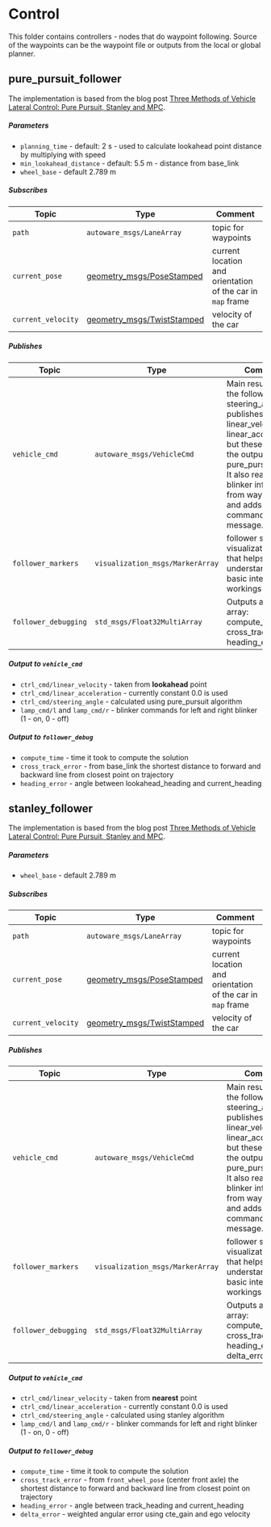 # Control

This folder contains controllers - nodes that do waypoint following. Source of the waypoints can be the waypoint file or outputs from the local or global planner.

## pure_pursuit_follower

The implementation is based from the blog post [Three Methods of Vehicle Lateral Control: Pure Pursuit, Stanley and MPC](https://www.shuffleai.blog/blog/Three_Methods_of_Vehicle_Lateral_Control.html).

##### Parameters

* `planning_time` - default: 2 s - used to calculate lookahead point distance by multiplying with speed
* `min_lookahead_distance` - default: 5.5 m - distance from base_link 
* `wheel_base` - default 2.789 m

##### Subscribes

| Topic | Type | Comment |
| --- | --- | --- |
| `path` | `autoware_msgs/LaneArray` | topic for waypoints |
| `current_pose` | [geometry_msgs/PoseStamped](http://docs.ros.org/en/noetic/api/geometry_msgs/html/msg/PoseStamped.html) | current location and orientation of the car in `map` frame |
| `current_velocity` | [geometry_msgs/TwistStamped](http://docs.ros.org/en/noetic/api/geometry_msgs/html/msg/TwistStamped.html) | velocity of the car |

##### Publishes

| Topic | Type | Comment |
| --- | --- | --- |
| `vehicle_cmd` | `autoware_msgs/VehicleCmd` | Main result from the follower is steering_angle, it publishes also linear_velocity and linear_acceleration, but these are not the outputs from pure_pursuit itself. It also reads blinker information from waypoints and adds that to command message. |
| `follower_markers` | `visualization_msgs/MarkerArray` | follower specific visualization topic that helps to understand some basic internal workings |
| `follower_debugging` | `std_msgs/Float32MultiArray` | Outputs as an array: compute_time, cross_track_error, heading_error |

##### Output to `vehicle_cmd`
* `ctrl_cmd/linear_velocity` - taken from **lookahead** point
* `ctrl_cmd/linear_acceleration` - currently constant 0.0 is used
* `ctrl_cmd/steering_angle` - calculated using pure_pursuit algorithm
* `lamp_cmd/l` and `lamp_cmd/r` - blinker commands for left and right blinker (1 - on, 0 - off)

##### Output to `follower_debug`
* `compute_time` - time it took to compute the solution
* `cross_track_error` - from base_link the shortest distance to forward and backward line from closest point on trajectory
* `heading_error` - angle between lookahead_heading and current_heading

## stanley_follower

The implementation is based from the blog post [Three Methods of Vehicle Lateral Control: Pure Pursuit, Stanley and MPC](https://www.shuffleai.blog/blog/Three_Methods_of_Vehicle_Lateral_Control.html).

##### Parameters
* `wheel_base` - default 2.789 m

##### Subscribes

| Topic | Type | Comment |
| --- | --- | --- |
| `path` | `autoware_msgs/LaneArray` | topic for waypoints |
| `current_pose` | [geometry_msgs/PoseStamped](http://docs.ros.org/en/noetic/api/geometry_msgs/html/msg/PoseStamped.html) | current location and orientation of the car in `map` frame |
| `current_velocity` | [geometry_msgs/TwistStamped](http://docs.ros.org/en/noetic/api/geometry_msgs/html/msg/TwistStamped.html) | velocity of the car |

##### Publishes

| Topic | Type | Comment |
| --- | --- | --- |
| `vehicle_cmd` | `autoware_msgs/VehicleCmd` | Main result from the follower is steering_angle, it publishes also linear_velocity and linear_acceleration, but these are not the outputs from pure_pursuit itself.  It also reads blinker information from waypoints and adds that to command message. |
| `follower_markers` | `visualization_msgs/MarkerArray` | follower specific visualization topic that helps to understand some basic internal workings |
| `follower_debugging` | `std_msgs/Float32MultiArray` | Outputs as an array: compute_time, cross_track_error, heading_error, delta_error |

##### Output to `vehicle_cmd`
* `ctrl_cmd/linear_velocity` - taken from **nearest** point
* `ctrl_cmd/linear_acceleration` - currently constant 0.0 is used
* `ctrl_cmd/steering_angle` - calculated using stanley algorithm
* `lamp_cmd/l` and `lamp_cmd/r` - blinker commands for left and right blinker (1 - on, 0 - off)

##### Output to `follower_debug`
* `compute_time` - time it took to compute the solution
* `cross_track_error` - from `front_wheel_pose` (center front axle) the shortest distance to forward and backward line from closest point on trajectory
* `heading_error` - angle between track_heading and current_heading
* `delta_error` - weighted angular error using cte_gain and ego velocity